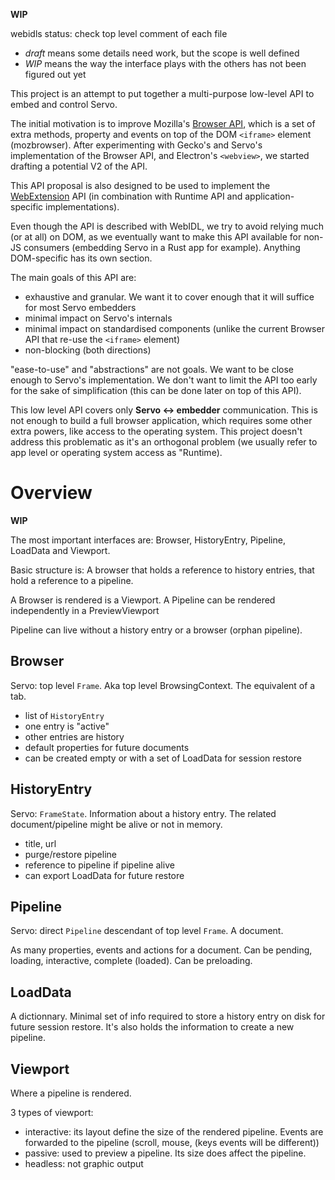 **WIP**

webidls status: check top level comment of each file
- *draft* means some details need work, but the scope is well defined
- *WIP* means the way the interface plays with the others has not been figured out yet

This project is an attempt to put together a multi-purpose low-level API to
embed and control Servo.

The initial motivation is to improve Mozilla's [Browser
API](https://developer.mozilla.org/en-US/docs/Web/API/Using_the_Browser_API),
which is a set of extra methods, property and events on top of the DOM
`<iframe>` element (mozbrowser). After experimenting with Gecko's and Servo's
implementation of the Browser API, and Electron's `<webview>`, we started
drafting a potential V2 of the API.

This API proposal is also designed to be used to implement the
[WebExtension](https://developer.chrome.com/extensions) API (in combination
with Runtime API and application-specific implementations).

Even though the API is described with WebIDL, we try to avoid relying much (or
at all) on DOM, as we eventually want to make this API available for non-JS
consumers (embedding Servo in a Rust app for example). Anything DOM-specific
has its own section.

The main goals of this API are:
- exhaustive and granular. We want it to cover enough that it will suffice for
  most Servo embedders
- minimal impact on Servo's internals
- minimal impact on standardised components (unlike the current Browser API
  that re-use the `<iframe>` element)
- non-blocking (both directions)

"ease-to-use" and "abstractions" are not goals. We want to be close enough to
Servo's implementation. We don't want to limit the API too early for the sake
of simplification (this can be done later on top of this API).

This low level API covers only **Servo <-> embedder** communication. This is
not enough to build a full browser application, which requires some other extra
powers, like access to the operating system. This project doesn't address this
problematic as it's an orthogonal problem (we usually refer to app level or
operating system access as "Runtime).

# Overview

**WIP**

The most important interfaces are: Browser, HistoryEntry, Pipeline, LoadData and Viewport.

Basic structure is: A browser that holds a reference to history entries, that hold
a reference to a pipeline.

A Browser is rendered is a Viewport.
A Pipeline can be rendered independently in a PreviewViewport

Pipeline can live without a history entry or a browser (orphan pipeline).

## Browser

Servo: top level `Frame`. Aka top level BrowsingContext. The equivalent of a tab.

- list of `HistoryEntry`
- one entry is "active"
- other entries are history
- default properties for future documents
- can be created empty or with a set of LoadData
 for session restore

## HistoryEntry

Servo: `FrameState`. Information about a history entry. The related document/pipeline might be alive or not in memory.

- title, url
- purge/restore pipeline
- reference to pipeline if pipeline alive
- can export LoadData for future restore

## Pipeline

Servo: direct `Pipeline` descendant of top level `Frame`. A document.

As many properties, events and actions for a document.
Can be pending, loading, interactive, complete (loaded).
Can be preloading.

## LoadData

A dictionnary. Minimal set of info required to store a history entry
on disk for future session restore. It's also holds the information
to create a new pipeline.

## Viewport

Where a pipeline is rendered.

3 types of viewport:
- interactive: its layout define the size of the rendered pipeline. Events
  are forwarded to the pipeline (scroll, mouse, (keys events will be different))
- passive: used to preview a pipeline. Its size does affect the pipeline.
- headless: not graphic output
